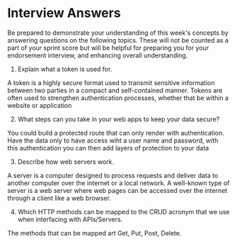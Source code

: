 # Interview Answers
Be prepared to demonstrate your understanding of this week's concepts by answering questions on the following topics. These will not be counted as a part of your sprint score but will be helpful for preparing you for your endorsement interview, and enhancing overall understanding.


1. Explain what a token is used for.

A token is a highly secure format used to transmit sensitive information between two parties in a compact and self-contained manner. Tokens are often used to strengthen authentication processes, whether that be within a website or application

2. What steps can you take in your web apps to keep your data secure?

You could build a protected route that can only render with authentication. Have the data only to have access  wiht a user name and password, with this authentication you can then add layers of protection to your data

3. Describe how web servers work.

A server is a computer designed to process requests and deliver data to another computer over the internet or a local network. A well-known type of server is a web server where web pages can be accessed over the internet through a client like a web browser.

4. Which HTTP methods can be mapped to the CRUD acronym that we use when interfacing with APIs/Servers.

The methods that can be mapped art Get, Put, Post, Delete.